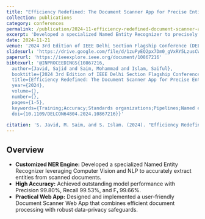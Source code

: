 ```yaml
---
title: "Efficiency Redefined: The Document Scanner App for Precise Entity Identification with Customized NER"
collection: publications
category: conferences
permalink: /publication/2024-11-efficiency-redefined-document-scanner-app-ner
excerpt: 'Developed a specialized Named Entity Recognizer to precisely identify entities in scanned documents using Computer Vision and NLP.'
date: 2024-11-21
venue: '2024 3rd Edition of IEEE Delhi Section Flagship Conference (DELCON)'
slidesurl: 'https://drive.google.com/file/d/1zuPyEQ2px7Dm0_gVxRY5LzusCWW50yFN/view?usp=sharing'
paperurl: 'https://ieeexplore.ieee.org/document/10867216'
bibtexurl: '@INPROCEEDINGS{10867216,
  author={Javid, Sajid and Saim, Mohammad and Islam, Saiful},
  booktitle={2024 3rd Edition of IEEE Delhi Section Flagship Conference (DELCON)}, 
  title={Efficiency Redefined: The Document Scanner App for Precise Entity Identification with Customized NER}, 
  year={2024},
  volume={},
  number={},
  pages={1-5},
  keywords={Training;Accuracy;Standards organizations;Pipelines;Named entity recognition;Manuals;Machine learning;Tagging;Data mining;Character recognition;Named Entity Recognition;Computer Vision;Natural Language Processing;Optical Character Recognition},
  doi={10.1109/DELCON64804.2024.10867216}}'
  
citation: 'S. Javid, M. Saim, and S. Islam. (2024). "Efficiency Redefined: The Document Scanner App for Precise Entity Identification with Customized NER." <i>2024 3rd Edition of IEEE Delhi Section Flagship Conference (DELCON)</i>.'
---
```


## Overview

- **Customized NER Engine:** Developed a specialized Named Entity Recognizer leveraging Computer Vision and NLP to accurately extract entities from scanned documents.  
- **High Accuracy:** Achieved outstanding model performance with Precision 99.80%, Recall 99.53%, and F₁ 99.66%.  
- **Practical Web App:** Designed and implemented a user-friendly Document Scanner Web App that combines efficient document processing with robust data-privacy safeguards.  
